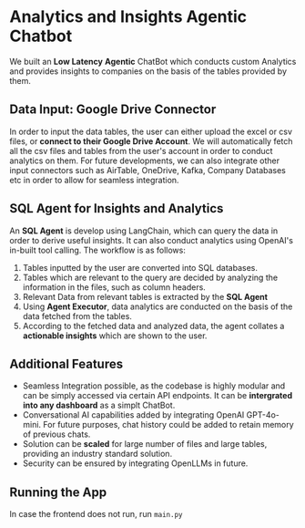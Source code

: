 # Analytics and Insights Agentic Chatbot

We built an **Low Latency** **Agentic** ChatBot which conducts custom Analytics and provides insights to companies on the basis of the tables provided by them.

## Data Input: Google Drive Connector
In order to input the data tables, the user can either upload the excel or csv files, or **connect to their Google Drive Account**. We will automatically fetch all the csv files and tables from the user's account in order to conduct analytics on them. For future developments, we can also integrate other input connectors such as AirTable, OneDrive, Kafka, Company Databases etc in order to allow for seamless integration.

## SQL Agent for Insights and Analytics
An **SQL Agent** is develop using LangChain, which can query the data in order to derive useful insights. It can also conduct analytics using OpenAI's in-built tool calling. The workflow is as follows:
1. Tables inputted by the user are converted into SQL databases.
2. Tables which are relevant to the query are decided by analyzing the information in the files, such as column headers.
3. Relevant Data from relevant tables is extracted by the **SQL Agent**
4. Using **Agent Executor**, data analytics are conducted on the basis of the data fetched from the tables. 
5. According to the fetched data and analyzed data, the agent collates a **actionable insights** which are shown to the user.

## Additional Features
- Seamless Integration possible, as the codebase is highly modular and can be simply accessed via certain API endpoints. It can be **intergrated  into any dashboard** as a simplt ChatBot.
- Conversational AI capabilities added by integrating OpenAI GPT-4o-mini. For future purposes, chat history could be added to retain memory of previous chats.
- Solution can be **scaled** for large number of files and large tables, providing an industry standard solution.
- Security can be ensured by integrating OpenLLMs in future.

## Running the App

In case the frontend does not run, run `main.py`

```

```